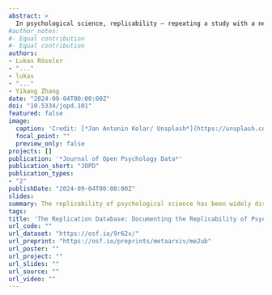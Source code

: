 ```yaml
---
abstract: >
  In psychological science, replicability — repeating a study with a new sample achieving consistent results (Parsons et al., 2022) — is critical for affirming the validity of scientific findings. Despite its importance, replication efforts are few and far between in psychological science with many attempts failing to corroborate past findings. This scarcity, compounded by the difficulty in accessing replication data, jeopardizes the efficient allocation of research resources and impedes scientific advancement. Addressing this crucial gap, we present the Replication Database (https://forrt-replications.shinyapps.io/fred_explorer), a novel platform hosting 1,239 original findings paired with replication findings. The infrastructure of this database allows researchers to submit, access, and engage with replication findings. The database makes replications visible, easily findable via a graphical user interface, and tracks replication rates across various factors, such as publication year or journal. This will facilitate future efforts to evaluate the robustness of psychological research.
#author_notes:
#- Equal contribution
#- Equal contribution
authors:
- Lukas Röseler
- "..."
- lukas
- "..."
- Yikang Zhang
date: "2024-09-04T00:00:00Z"
doi: "10.5334/jopd.101"
featured: false
image:
  caption: 'Credit: [*Jan Antonin Kolar/ Unsplash*](https://unsplash.com/photos/brown-wooden-drawer-lRoX0shwjUQ?utm_content=creditCopyText&utm_medium=referral&utm_source=unsplash)'
  focal_point: ""
  preview_only: false
projects: []
publication: '*Journal of Open Psychology Data*'
publication_short: "JOPD"
publication_types:
- "2"
publishDate: "2024-09-04T00:00:00Z"
slides: 
summary: The replicability of psychological science has been widely discussed since the Reproducibility Project back in 2015. This paper introduces the Replication Database, a platform that hosts 1,239 original findings paired with replication findings. In addition to supporting research on replicability in general, this dynamic database is intended to make it easier to find replications of specific studies, and thus base teaching and research on more robust evidence.
tags:
title: 'The Replication Database: Documenting the Replicability of Psychological Science'
url_code: ""
url_dataset: "https://osf.io/9r62x/"
url_preprint: "https://osf.io/preprints/metaarxiv/me2ub"
url_poster: ""
url_project: ""
url_slides: ""
url_source: ""
url_video: ""
---
```



